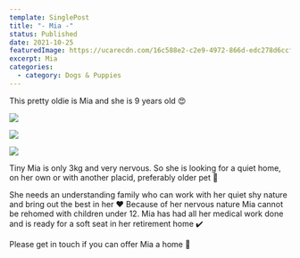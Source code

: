 ```yaml
---
template: SinglePost
title: "- Mia -"
status: Published
date: 2021-10-25
featuredImage: https://ucarecdn.com/16c588e2-c2e9-4972-866d-edc278d6ccf7/-/crop/468x291/0,46/-/preview/
excerpt: Mia
categories:
  - category: Dogs & Puppies
---
```

This pretty oldie is Mia and she is 9 years old 😍

![](https://ucarecdn.com/f8149d3f-df5f-4398-80fc-0750c892c687/)

![](https://ucarecdn.com/910f793d-64fe-45e6-982b-6d5aef19a69f/)

![](https://ucarecdn.com/540a0266-fab7-4182-a276-e5bb26aa55c7/)

Tiny Mia is only 3kg and very nervous. So she is looking for a quiet home, on her own or with another placid, preferably older pet 🐶

She needs an understanding family who can work with her quiet shy nature and bring out the best in her ❤️
Because of her nervous nature Mia cannot be rehomed with children under 12. Mia has had all her medical work done and is ready for a soft seat in her retirement home ✔️

Please get in touch if you can offer Mia a home 🏡